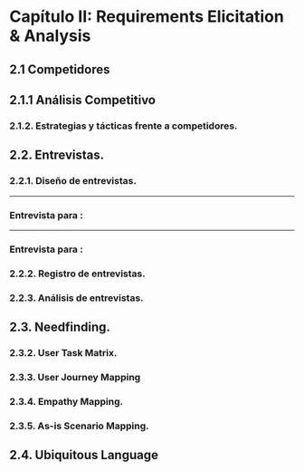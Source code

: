 # **Capítulo II:  Requirements Elicitation & Analysis**
## 2.1 Competidores

## 2.1.1 Análisis Competitivo

### 2.1.2. Estrategias y tácticas frente a competidores.

## 2.2. Entrevistas.


### 2.2.1. Diseño de entrevistas.
* ** **
### Entrevista para :

* ** **
### Entrevista para :


### 2.2.2. Registro de entrevistas.


### 2.2.3. Análisis de entrevistas.

## 2.3. Needfinding.


### 2.3.2. User Task Matrix.

### 2.3.3. User Journey Mapping

### 2.3.4. Empathy Mapping.

### 2.3.5. As-is Scenario Mapping.

## 2.4. Ubiquitous Language

